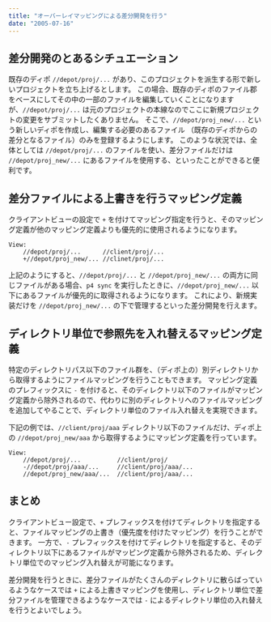 ```yaml
---
title: "オーバーレイマッピングによる差分開発を行う"
date: "2005-07-16"
---
```


差分開発のとあるシチュエーション
----

既存のディポ `//depot/proj/...` があり、このプロジェクトを派生する形で新しいプロジェクトを立ち上げるとします。
この場合、既存のディポのファイル郡をベースにしてその中の一部のファイルを編集していくことになりますが、`//depot/proj/...` は元のプロジェクトの本線なのでここに新規プロジェクトの変更をサブミットしたくありません。
そこで、`//depot/proj_new/...` という新しいディポを作成し、編集する必要のあるファイル （既存のディポからの差分となるファイル）のみを登録するようにします。
このような状況では、全体としては `//depot/proj/...` のファイルを使い、差分ファイルだけは `//depot/proj_new/...` にあるファイルを使用する、といったことができると便利です。


差分ファイルによる上書きを行うマッピング定義
----

クライアントビューの設定で `+` を付けてマッピング指定を行うと、そのマッピング定義が他のマッピング定義よりも優先的に使用されるようになります。

~~~
View:
	//depot/proj/...      //client/proj/...
	+//depot/proj_new/... //clinet/proj/...
~~~

上記のようにすると、`//depot/proj/...` と `//depot/proj_new/...` の両方に同じファイルがある場合、`p4 sync` を実行したときに、`//depot/proj_new/...` 以下にあるファイルが優先的に取得されるようになります。
これにより、新規実装だけを `//depot/proj_new/...` の下で管理するといった差分開発を行えます。


ディレクトリ単位で参照先を入れ替えるマッピング定義
----

特定のディレクトリパス以下のファイル群を、（ディポ上の）別ディレクトリから取得するようにファイルマッピングを行うこともできます。
マッピング定義のプレフィックスに `-` を付けると、そのディレクトリ以下のファイルがマッピング定義から除外されるので、代わりに別のディレクトリへのファイルマッピングを追加してやることで、ディレクトリ単位のファイル入れ替えを実現できます。

下記の例では、`//client/proj/aaa` ディレクトリ以下のファイルだけ、ディポ上の `//depot/proj_new/aaa` から取得するようにマッピング定義を行っています。

~~~
View:
	//depot/proj/...          //client/proj/
	-//depot/proj/aaa/...     //client/proj/aaa/...
	//depot/proj_new/aaa/...  //client/proj/aaa/...
~~~

まとめ
----

クライアントビュー設定で、`+` プレフィックスを付けてディレクトリを指定すると、ファイルマッピングの上書き（優先度を付けたマッピング）を行うことができます。
一方で、`-` プレフィックスを付けてディレクトリを指定すると、そのディレクトリ以下にあるファイルがマッピング定義から除外されるため、ディレクトリ単位でのマッピング入れ替えが可能になります。

差分開発を行うときに、差分ファイルがたくさんのディレクトリに散らばっているようなケースでは `+` による上書きマッピングを使用し、ディレクトリ単位で差分ファイルを管理できるようなケースでは `-` によるディレクトリ単位の入れ替えを行うとよいでしょう。

